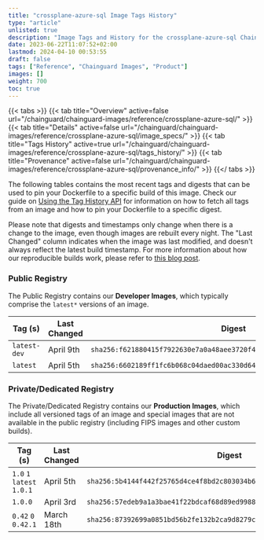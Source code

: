 ```yaml
---
title: "crossplane-azure-sql Image Tags History"
type: "article"
unlisted: true
description: "Image Tags and History for the crossplane-azure-sql Chainguard Image"
date: 2023-06-22T11:07:52+02:00
lastmod: 2024-04-10 00:53:55
draft: false
tags: ["Reference", "Chainguard Images", "Product"]
images: []
weight: 700
toc: true
---
```


{{< tabs >}}
{{< tab title="Overview" active=false url="/chainguard/chainguard-images/reference/crossplane-azure-sql/" >}}
{{< tab title="Details" active=false url="/chainguard/chainguard-images/reference/crossplane-azure-sql/image_specs/" >}}
{{< tab title="Tags History" active=true url="/chainguard/chainguard-images/reference/crossplane-azure-sql/tags_history/" >}}
{{< tab title="Provenance" active=false url="/chainguard/chainguard-images/reference/crossplane-azure-sql/provenance_info/" >}}
{{</ tabs >}}

The following tables contains the most recent tags and digests that can be used to pin your Dockerfile to a specific build of this image. Check our guide on [Using the Tag History API](/chainguard/chainguard-images/using-the-tag-history-api/) for information on how to fetch all tags from an image and how to pin your Dockerfile to a specific digest.

Please note that digests and timestamps only change when there is a change to the image, even though images are rebuilt every night. The "Last Changed" column indicates when the image was last modified, and doesn't always reflect the latest build timestamp. For more information about how our reproducible builds work, please refer to [this blog post](https://www.chainguard.dev/unchained/reproducing-chainguards-reproducible-image-builds).

### Public Registry
The Public Registry contains our **Developer Images**, which typically comprise the `latest*` versions of an image.

| Tag (s)       | Last Changed | Digest                                                                    |
|---------------|--------------|---------------------------------------------------------------------------|
|  `latest-dev` | April 9th    | `sha256:f621880415f7922630e7a0a48aee3720f49fcdbb29e390dbc59a9a9bdaf35f6a` |
|  `latest`     | April 5th    | `sha256:6602189ff1fc6b068c04daed00ac330d649b24c4c8d16719d298330f90976146` |


### Private/Dedicated Registry
The Private/Dedicated Registry contains our **Production Images**, which include all versioned tags of an image and special images that are not available in the public registry (including FIPS images and other custom builds).

| Tag (s)                     | Last Changed | Digest                                                                    |
|-----------------------------|--------------|---------------------------------------------------------------------------|
|  `1.0` `1` `latest` `1.0.1` | April 5th    | `sha256:5b4144f442f25765d4ce4f8bd2c803034b6074e7f80e5202b3d91094da8e6e8e` |
|  `1.0.0`                    | April 3rd    | `sha256:57edeb9a1a3bae41f22bdcaf68d89ed9988c55e3abed8ba69694a9b370744e4c` |
|  `0.42` `0` `0.42.1`        | March 18th   | `sha256:87392699a0851bd56b2fe132b2ca9d8279ca09442d7bb3b10d259e7cef3c7a05` |

